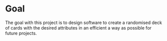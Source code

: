 # Goal
The goal with this project is to design software to create a randomised deck of cards with the desired attributes in an efficient a way as possible for future projects.
